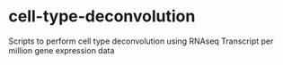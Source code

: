 # cell-type-deconvolution
Scripts to perform cell type deconvolution using RNAseq Transcript per million gene expression data
